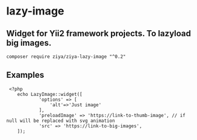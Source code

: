 # lazy-image
## Widget for Yii2 framework projects. To lazyload big images.
`composer require ziya/ziya-lazy-image "^0.2"`
## Examples
```
 <?php
    echo LazyImage::widget([
            'options' => [          
                'alt'=>'Just image'                
            ], 
            'preloadImage' => 'https://link-to-thumb-image', // if null will be replaced with svg animation
            'src' => 'https://link-to-big-images',            
    ]);
```
